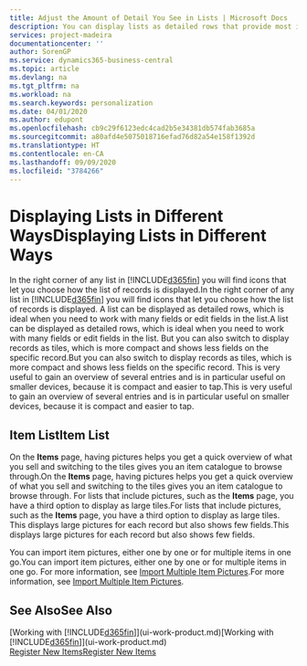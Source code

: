 ```yaml
---
title: Adjust the Amount of Detail You See in Lists | Microsoft Docs
description: You can display lists as detailed rows that provide most information, or as tiles that are easy to visually scan and may include picture thumbnails.
services: project-madeira
documentationcenter: ''
author: SorenGP
ms.service: dynamics365-business-central
ms.topic: article
ms.devlang: na
ms.tgt_pltfrm: na
ms.workload: na
ms.search.keywords: personalization
ms.date: 04/01/2020
ms.author: edupont
ms.openlocfilehash: cb9c29f6123edc4cad2b5e34381db574fab3685a
ms.sourcegitcommit: a80afd4e5075018716efad76d82a54e158f1392d
ms.translationtype: HT
ms.contentlocale: en-CA
ms.lasthandoff: 09/09/2020
ms.locfileid: "3784266"
---
```

# <a name="displaying-lists-in-different-ways"></a><span data-ttu-id="2df75-103">Displaying Lists in Different Ways</span><span class="sxs-lookup"><span data-stu-id="2df75-103">Displaying Lists in Different Ways</span></span>
<span data-ttu-id="2df75-104">In the right corner of any list in [!INCLUDE[d365fin](includes/d365fin_md.md)] you will find icons that let you choose how the list of records is displayed.</span><span class="sxs-lookup"><span data-stu-id="2df75-104">In the right corner of any list in [!INCLUDE[d365fin](includes/d365fin_md.md)] you will find icons that let you choose how the list of records is displayed.</span></span> <span data-ttu-id="2df75-105">A list can be displayed as detailed rows, which is ideal when you need to work with many fields or edit fields in the list.</span><span class="sxs-lookup"><span data-stu-id="2df75-105">A list can be displayed as detailed rows, which is ideal when you need to work with many fields or edit fields in the list.</span></span> <span data-ttu-id="2df75-106">But you can also switch to display records as tiles, which is more compact and shows less fields on the specific record.</span><span class="sxs-lookup"><span data-stu-id="2df75-106">But you can also switch to display records as tiles, which is more compact and shows less fields on the specific record.</span></span> <span data-ttu-id="2df75-107">This is very useful to gain an overview of several entries and is in particular useful on smaller devices, because it is compact and easier to tap.</span><span class="sxs-lookup"><span data-stu-id="2df75-107">This is very useful to gain an overview of several entries and is in particular useful on smaller devices, because it is compact and easier to tap.</span></span>

## <a name="item-list"></a><span data-ttu-id="2df75-108">Item List</span><span class="sxs-lookup"><span data-stu-id="2df75-108">Item List</span></span>
<span data-ttu-id="2df75-109">On the **Items** page, having pictures helps you get a quick overview of what you sell and switching to the tiles gives you an item catalogue to browse through.</span><span class="sxs-lookup"><span data-stu-id="2df75-109">On the **Items** page, having pictures helps you get a quick overview of what you sell and switching to the tiles gives you an item catalogue to browse through.</span></span> <span data-ttu-id="2df75-110">For lists that include pictures, such as the **Items** page, you have a third option to display as large tiles.</span><span class="sxs-lookup"><span data-stu-id="2df75-110">For lists that include pictures, such as the **Items** page, you have a third option to display as large tiles.</span></span> <span data-ttu-id="2df75-111">This displays large pictures for each record but also shows few fields.</span><span class="sxs-lookup"><span data-stu-id="2df75-111">This displays large pictures for each record but also shows few fields.</span></span>

<span data-ttu-id="2df75-112">You can import item pictures, either one by one or for multiple items in one go.</span><span class="sxs-lookup"><span data-stu-id="2df75-112">You can import item pictures, either one by one or for multiple items in one go.</span></span> <span data-ttu-id="2df75-113">For more information, see [Import Multiple Item Pictures](inventory-how-import-item-pictures.md).</span><span class="sxs-lookup"><span data-stu-id="2df75-113">For more information, see [Import Multiple Item Pictures](inventory-how-import-item-pictures.md).</span></span>  

## <a name="see-also"></a><span data-ttu-id="2df75-114">See Also</span><span class="sxs-lookup"><span data-stu-id="2df75-114">See Also</span></span>
<span data-ttu-id="2df75-115">[Working with [!INCLUDE[d365fin](includes/d365fin_md.md)]](ui-work-product.md)</span><span class="sxs-lookup"><span data-stu-id="2df75-115">[Working with [!INCLUDE[d365fin](includes/d365fin_md.md)]](ui-work-product.md)</span></span>  
[<span data-ttu-id="2df75-116">Register New Items</span><span class="sxs-lookup"><span data-stu-id="2df75-116">Register New Items</span></span>](inventory-how-register-new-items.md)  
